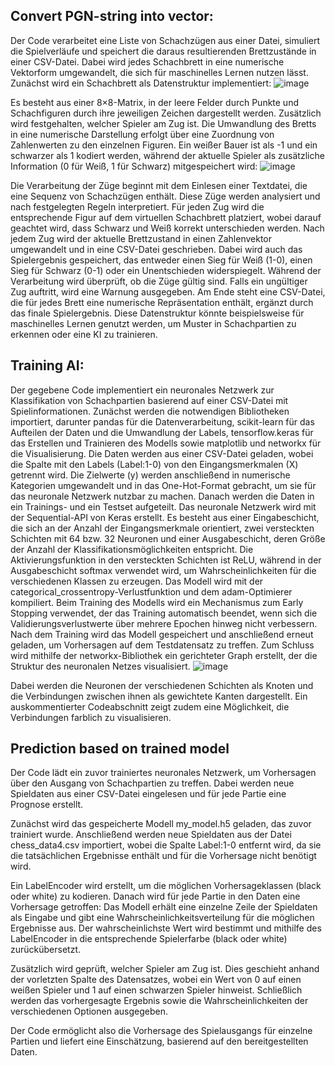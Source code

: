 ## Convert PGN-string into vector:

Der Code verarbeitet eine Liste von Schachzügen aus einer Datei, simuliert die Spielverläufe und speichert die daraus resultierenden Brettzustände in einer CSV-Datei. Dabei wird jedes Schachbrett in eine numerische Vektorform umgewandelt, die sich für maschinelles Lernen nutzen lässt.
Zunächst wird ein Schachbrett als Datenstruktur implementiert:
![image](https://github.com/user-attachments/assets/dafa72e7-3be9-4b41-8a9b-388d0a97e709)

Es besteht aus einer 8×8-Matrix, in der leere Felder durch Punkte und Schachfiguren durch ihre jeweiligen Zeichen dargestellt werden. Zusätzlich wird festgehalten, welcher Spieler am Zug ist. Die Umwandlung des Bretts in eine numerische Darstellung erfolgt über eine Zuordnung von Zahlenwerten zu den einzelnen Figuren. Ein weißer Bauer ist als -1 und ein schwarzer als 1 kodiert werden, während der aktuelle Spieler als zusätzliche Information (0 für Weiß, 1 für Schwarz) mitgespeichert wird:
![image](https://github.com/user-attachments/assets/eed2e9fe-9727-41ef-9df8-142f0995cbb8)

Die Verarbeitung der Züge beginnt mit dem Einlesen einer Textdatei, die eine Sequenz von Schachzügen enthält. Diese Züge werden analysiert und nach festgelegten Regeln interpretiert. Für jeden Zug wird die entsprechende Figur auf dem virtuellen Schachbrett platziert, wobei darauf geachtet wird, dass Schwarz und Weiß korrekt unterschieden werden. Nach jedem Zug wird der aktuelle Brettzustand in einen Zahlenvektor umgewandelt und in eine CSV-Datei geschrieben. Dabei wird auch das Spielergebnis gespeichert, das entweder einen Sieg für Weiß (1-0), einen Sieg für Schwarz (0-1) oder ein Unentschieden widerspiegelt.
Während der Verarbeitung wird überprüft, ob die Züge gültig sind. Falls ein ungültiger Zug auftritt, wird eine Warnung ausgegeben. Am Ende steht eine CSV-Datei, die für jedes Brett eine numerische Repräsentation enthält, ergänzt durch das finale Spielergebnis. Diese Datenstruktur könnte beispielsweise für maschinelles Lernen genutzt werden, um Muster in Schachpartien zu erkennen oder eine KI zu trainieren.

## Training AI: 

Der gegebene Code implementiert ein neuronales Netzwerk zur Klassifikation von Schachpartien basierend auf einer CSV-Datei mit Spielinformationen. Zunächst werden die notwendigen Bibliotheken importiert, darunter pandas für die Datenverarbeitung, scikit-learn für das Aufteilen der Daten und die Umwandlung der Labels, tensorflow.keras für das Erstellen und Trainieren des Modells sowie matplotlib und networkx für die Visualisierung.
Die Daten werden aus einer CSV-Datei geladen, wobei die Spalte mit den Labels (Label:1-0) von den Eingangsmerkmalen (X) getrennt wird. Die Zielwerte (y) werden anschließend in numerische Kategorien umgewandelt und in das One-Hot-Format gebracht, um sie für das neuronale Netzwerk nutzbar zu machen. Danach werden die Daten in ein Trainings- und ein Testset aufgeteilt.
Das neuronale Netzwerk wird mit der Sequential-API von Keras erstellt. Es besteht aus einer Eingabeschicht, die sich an der Anzahl der Eingangsmerkmale orientiert, zwei versteckten Schichten mit 64 bzw. 32 Neuronen und einer Ausgabeschicht, deren Größe der Anzahl der Klassifikationsmöglichkeiten entspricht. Die Aktivierungsfunktion in den versteckten Schichten ist ReLU, während in der Ausgabeschicht softmax verwendet wird, um Wahrscheinlichkeiten für die verschiedenen Klassen zu erzeugen. Das Modell wird mit der categorical_crossentropy-Verlustfunktion und dem adam-Optimierer kompiliert.
Beim Training des Modells wird ein Mechanismus zum Early Stopping verwendet, der das Training automatisch beendet, wenn sich die Validierungsverlustwerte über mehrere Epochen hinweg nicht verbessern. Nach dem Training wird das Modell gespeichert und anschließend erneut geladen, um Vorhersagen auf dem Testdatensatz zu treffen.
Zum Schluss wird mithilfe der networkx-Bibliothek ein gerichteter Graph erstellt, der die Struktur des neuronalen Netzes visualisiert. 
![image](https://github.com/user-attachments/assets/dc44d258-3500-4470-8156-58b5e66a4a95)

Dabei werden die Neuronen der verschiedenen Schichten als Knoten und die Verbindungen zwischen ihnen als gewichtete Kanten dargestellt. Ein auskommentierter Codeabschnitt zeigt zudem eine Möglichkeit, die Verbindungen farblich zu visualisieren.

## Prediction based on trained model

Der Code lädt ein zuvor trainiertes neuronales Netzwerk, um Vorhersagen über den Ausgang von Schachpartien zu treffen. Dabei werden neue Spieldaten aus einer CSV-Datei eingelesen und für jede Partie eine Prognose erstellt.

Zunächst wird das gespeicherte Modell my_model.h5 geladen, das zuvor trainiert wurde. Anschließend werden neue Spieldaten aus der Datei chess_data4.csv importiert, wobei die Spalte Label:1-0 entfernt wird, da sie die tatsächlichen Ergebnisse enthält und für die Vorhersage nicht benötigt wird.

Ein LabelEncoder wird erstellt, um die möglichen Vorhersageklassen (black oder white) zu kodieren. Danach wird für jede Partie in den Daten eine Vorhersage getroffen: Das Modell erhält eine einzelne Zeile der Spieldaten als Eingabe und gibt eine Wahrscheinlichkeitsverteilung für die möglichen Ergebnisse aus. Der wahrscheinlichste Wert wird bestimmt und mithilfe des LabelEncoder in die entsprechende Spielerfarbe (black oder white) zurückübersetzt.

Zusätzlich wird geprüft, welcher Spieler am Zug ist. Dies geschieht anhand der vorletzten Spalte des Datensatzes, wobei ein Wert von 0 auf einen weißen Spieler und 1 auf einen schwarzen Spieler hinweist. Schließlich werden das vorhergesagte Ergebnis sowie die Wahrscheinlichkeiten der verschiedenen Optionen ausgegeben.

Der Code ermöglicht also die Vorhersage des Spielausgangs für einzelne Partien und liefert eine Einschätzung, basierend auf den bereitgestellten Daten.
